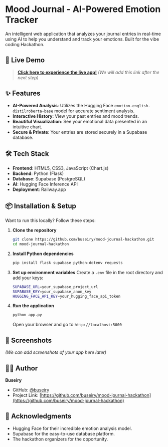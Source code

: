 # Mood Journal - AI-Powered Emotion Tracker

An intelligent web application that analyzes your journal entries in real-time using AI to help you understand and track your emotions. Built for the vibe coding Hackathon.

## 🚀 Live Demo
> **[Click here to experience the live app!](YOUR_LIVE_DEPLOYMENT_LINK_HERE)**
*(We will add this link after the next step)*

## ✨ Features
- **AI-Powered Analysis**: Utilizes the Hugging Face `emotion-english-distilroberta-base` model for accurate sentiment analysis.
- **Interactive History**: View your past entries and mood trends.
- **Beautiful Visualization**: See your emotional data presented in an intuitive chart.
- **Secure & Private**: Your entries are stored securely in a Supabase database.

## 🛠️ Tech Stack
- **Frontend**: HTML5, CSS3, JavaScript (Chart.js)
- **Backend**: Python (Flask)
- **Database**: Supabase (PostgreSQL)
- **AI**: Hugging Face Inference API
- **Deployment**: Railway.app

## 📦 Installation & Setup
Want to run this locally? Follow these steps:

1.  **Clone the repository**
    ```bash
    git clone https://github.com/buseiry/mood-journal-hackathon.git
    cd mood-journal-hackathon
    ```

2.  **Install Python dependencies**
    ```bash
    pip install flask supabase python-dotenv requests
    ```

3.  **Set up environment variables**
    Create a `.env` file in the root directory and add your keys:
    ```bash
    SUPABASE_URL=your_supabase_project_url
    SUPABASE_KEY=your_supabase_anon_key
    HUGGING_FACE_API_KEY=your_hugging_face_api_token
    ```

4.  **Run the application**
    ```bash
    python app.py
    ```
    Open your browser and go to `http://localhost:5000`

## 📸 Screenshots
*(We can add screenshots of your app here later)*

## 🙋‍♂️ Author
**Buseiry**  
- GitHub: [@buseiry](https://github.com/buseiry)
- Project Link: [https://github.com/buseiry/mood-journal-hackathon](https://github.com/buseiry/mood-journal-hackathon)

## 🙏 Acknowledgments
- Hugging Face for their incredible emotion analysis model.
- Supabase for the easy-to-use database platform.
- The hackathon organizers for the opportunity.
